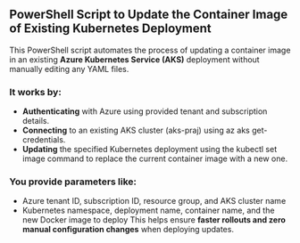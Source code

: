 ## PowerShell Script to Update the Container Image of Existing Kubernetes Deployment
This PowerShell script automates the process of updating a container image in an existing **Azure Kubernetes Service (AKS)** deployment without manually editing any YAML files.
### It works by:
- **Authenticating** with Azure using provided tenant and subscription details.
- **Connecting** to an existing AKS cluster (aks-praj) using az aks get-credentials.
- **Updating** the specified Kubernetes deployment using the kubectl set image command to replace the current container image with a new one.
### You provide parameters like:
- Azure tenant ID, subscription ID, resource group, and AKS cluster name
- Kubernetes namespace, deployment name, container name, and the new Docker image to deploy
This helps ensure **faster rollouts and zero manual configuration changes** when deploying updates.
